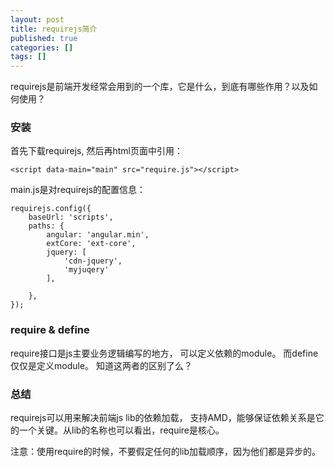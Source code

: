 ```yaml
---
layout: post
title: requirejs简介
published: true
categories: []
tags: []
---
```


requirejs是前端开发经常会用到的一个库，它是什么，到底有哪些作用？以及如何使用？

### 安装
首先下载requirejs, 然后再html页面中引用：
```
<script data-main="main" src="require.js"></script>
```
main.js是对requirejs的配置信息：
```
requirejs.config({
    baseUrl: 'scripts',
    paths: {
        angular: 'angular.min',
        extCore: 'ext-core',
        jquery: [
            'cdn-jquery',
            'myjuqery'
        ],
        
    },
});
```

### require & define
require接口是js主要业务逻辑编写的地方，
可以定义依赖的module。 而define仅仅是定义module。
知道这两者的区别了么？

### 总结
requirejs可以用来解决前端js lib的依赖加载，
支持AMD，能够保证依赖关系是它的一个关键。从lib的名称也可以看出，require是核心。


注意：使用require的时候，不要假定任何的lib加载顺序，因为他们都是异步的。
